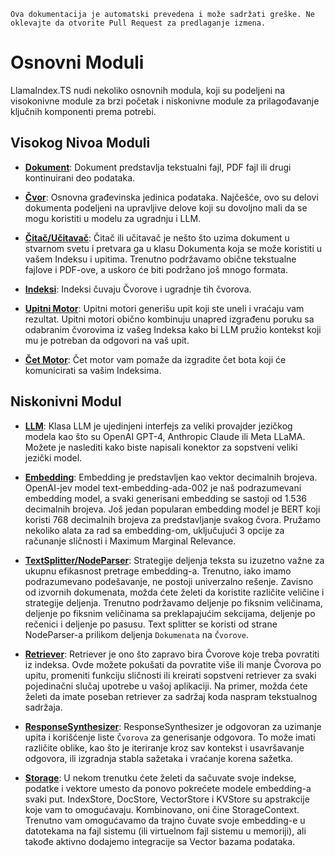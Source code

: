 `Ova dokumentacija je automatski prevedena i može sadržati greške. Ne oklevajte da otvorite Pull Request za predlaganje izmena.`

# Osnovni Moduli

LlamaIndex.TS nudi nekoliko osnovnih modula, koji su podeljeni na visokonivne module za brzi početak i niskonivne module za prilagođavanje ključnih komponenti prema potrebi.

## Visokog Nivoa Moduli

- [**Dokument**](./high_level/documents_and_nodes.md): Dokument predstavlja tekstualni fajl, PDF fajl ili drugi kontinuirani deo podataka.

- [**Čvor**](./high_level/documents_and_nodes.md): Osnovna građevinska jedinica podataka. Najčešće, ovo su delovi dokumenta podeljeni na upravljive delove koji su dovoljno mali da se mogu koristiti u modelu za ugradnju i LLM.

- [**Čitač/Učitavač**](./high_level/data_loader.md): Čitač ili učitavač je nešto što uzima dokument u stvarnom svetu i pretvara ga u klasu Dokumenta koja se može koristiti u vašem Indeksu i upitima. Trenutno podržavamo obične tekstualne fajlove i PDF-ove, a uskoro će biti podržano još mnogo formata.

- [**Indeksi**](./high_level/data_index.md): Indeksi čuvaju Čvorove i ugradnje tih čvorova.

- [**Upitni Motor**](./high_level/query_engine.md): Upitni motori generišu upit koji ste uneli i vraćaju vam rezultat. Upitni motori obično kombinuju unapred izgrađenu poruku sa odabranim čvorovima iz vašeg Indeksa kako bi LLM pružio kontekst koji mu je potreban da odgovori na vaš upit.

- [**Čet Motor**](./high_level/chat_engine.md): Čet motor vam pomaže da izgradite čet bota koji će komunicirati sa vašim Indeksima.

## Niskonivni Modul

- [**LLM**](./low_level/llm.md): Klasa LLM je ujedinjeni interfejs za veliki provajder jezičkog modela kao što su OpenAI GPT-4, Anthropic Claude ili Meta LLaMA. Možete je naslediti kako biste napisali konektor za sopstveni veliki jezički model.

- [**Embedding**](./low_level/embedding.md): Embedding je predstavljen kao vektor decimalnih brojeva. OpenAI-jev model text-embedding-ada-002 je naš podrazumevani embedding model, a svaki generisani embedding se sastoji od 1.536 decimalnih brojeva. Još jedan popularan embedding model je BERT koji koristi 768 decimalnih brojeva za predstavljanje svakog čvora. Pružamo nekoliko alata za rad sa embedding-om, uključujući 3 opcije za računanje sličnosti i Maximum Marginal Relevance.

- [**TextSplitter/NodeParser**](./low_level/node_parser.md): Strategije deljenja teksta su izuzetno važne za ukupnu efikasnost pretrage embedding-a. Trenutno, iako imamo podrazumevano podešavanje, ne postoji univerzalno rešenje. Zavisno od izvornih dokumenata, možda ćete želeti da koristite različite veličine i strategije deljenja. Trenutno podržavamo deljenje po fiksnim veličinama, deljenje po fiksnim veličinama sa preklapajućim sekcijama, deljenje po rečenici i deljenje po pasusu. Text splitter se koristi od strane NodeParser-a prilikom deljenja `Dokumenata` na `Čvorove`.

- [**Retriever**](./low_level/retriever.md): Retriever je ono što zapravo bira Čvorove koje treba povratiti iz indeksa. Ovde možete pokušati da povratite više ili manje Čvorova po upitu, promeniti funkciju sličnosti ili kreirati sopstveni retriever za svaki pojedinačni slučaj upotrebe u vašoj aplikaciji. Na primer, možda ćete želeti da imate poseban retriever za sadržaj koda naspram tekstualnog sadržaja.

- [**ResponseSynthesizer**](./low_level/response_synthesizer.md): ResponseSynthesizer je odgovoran za uzimanje upita i korišćenje liste `Čvorova` za generisanje odgovora. To može imati različite oblike, kao što je iteriranje kroz sav kontekst i usavršavanje odgovora, ili izgradnja stabla sažetaka i vraćanje korena sažetka.

- [**Storage**](./low_level/storage.md): U nekom trenutku ćete želeti da sačuvate svoje indekse, podatke i vektore umesto da ponovo pokrećete modele embedding-a svaki put. IndexStore, DocStore, VectorStore i KVStore su apstrakcije koje vam to omogućavaju. Kombinovano, oni čine StorageContext. Trenutno vam omogućavamo da trajno čuvate svoje embedding-e u datotekama na fajl sistemu (ili virtuelnom fajl sistemu u memoriji), ali takođe aktivno dodajemo integracije sa Vector bazama podataka.
